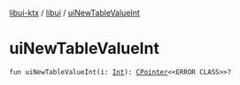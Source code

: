 [libui-ktx](../index.md) / [libui](index.md) / [uiNewTableValueInt](./ui-new-table-value-int.md)

# uiNewTableValueInt

`fun uiNewTableValueInt(i: `[`Int`](https://kotlinlang.org/api/latest/jvm/stdlib/kotlin/-int/index.html)`): `[`CPointer`](../kotlinx.cinterop/-c-pointer/index.md)`<<ERROR CLASS>>?`